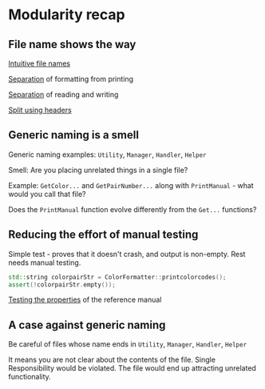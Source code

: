 # Modularity recap

## File name shows the way

[Intuitive file names](https://github.com/code-craft-us-1/well-named-in-cpp-srirenukachaluvadi/pull/1/files)

[Separation](https://github.com/code-craft-us-1/well-named-in-cpp-jayydev/pull/1/files) of formatting from printing

[Separation](https://github.com/code-craft-us-1/well-named-in-cpp-nageshwariK/pull/1/files) of reading and writing

[Split using headers](https://github.com/code-craft-us-1/well-named-in-cpp-Sriranganatha1979)

## Generic naming is a smell

Generic naming examples: `Utility`, `Manager`, `Handler`, `Helper`

Smell: Are you placing unrelated things in a single file?

Example: `GetColor...` and `GetPairNumber...` along with `PrintManual` - what would you call that file?

Does the `PrintManual` function evolve differently from the `Get...` functions?

## Reducing the effort of manual testing

Simple test - proves that it doesn't crash, and output is non-empty. Rest needs manual testing.

```cpp
std::string colorpairStr = ColorFormatter::printcolorcodes();
assert(!colorpairStr.empty());
```

[Testing the properties](https://github.com/code-craft-us-1/well-named-in-cpp-koushik-philips/blob/a176c41c7746e1e682a96498558ecacd68dfc90e/ColorTests.cpp) of the reference manual

## A case against generic naming

Be careful of files whose name ends in `Utility`, `Manager`, `Handler`, `Helper`

It means you are not clear about the contents of the file.
Single Responsibility would be violated. The file would end up attracting unrelated functionality.
